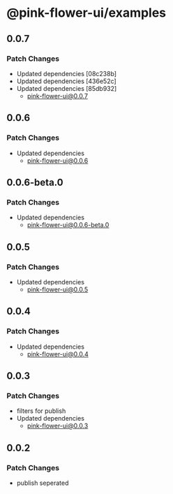 # @pink-flower-ui/examples

## 0.0.7

### Patch Changes

- Updated dependencies [08c238b]
- Updated dependencies [436e52c]
- Updated dependencies [85db932]
  - pink-flower-ui@0.0.7

## 0.0.6

### Patch Changes

- Updated dependencies
  - pink-flower-ui@0.0.6

## 0.0.6-beta.0

### Patch Changes

- Updated dependencies
  - pink-flower-ui@0.0.6-beta.0

## 0.0.5

### Patch Changes

- Updated dependencies
  - pink-flower-ui@0.0.5

## 0.0.4

### Patch Changes

- Updated dependencies
  - pink-flower-ui@0.0.4

## 0.0.3

### Patch Changes

- filters for publish
- Updated dependencies
  - pink-flower-ui@0.0.3

## 0.0.2

### Patch Changes

- publish seperated
